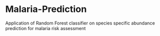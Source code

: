 # Malaria-Prediction
Application of Random Forest classifier on species specific abundance prediction for malaria risk assessment
